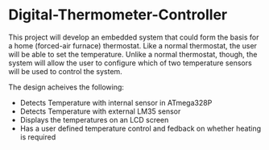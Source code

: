 # Digital-Thermometer-Controller

This project will develop an embedded system that could form the basis for a home (forced-air furnace) thermostat. Like a normal thermostat, the user will be able to set the temperature. Unlike a normal thermostat, though, the system will allow the user to configure which of two temperature sensors will be used to control the system. 

The design acheives the following:

- Detects Temperature with internal sensor in ATmega328P
- Detects Temperature with external LM35 sensor
- Displays the temperatures on an LCD screen
- Has a user defined temperature control and fedback on whether heating is required
